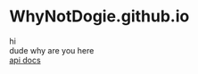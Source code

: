# WhyNotDogie.github.io
hi  
dude why are you here  
[api docs](https://WhyNotDogie.github.io/api/docs "api docs")
